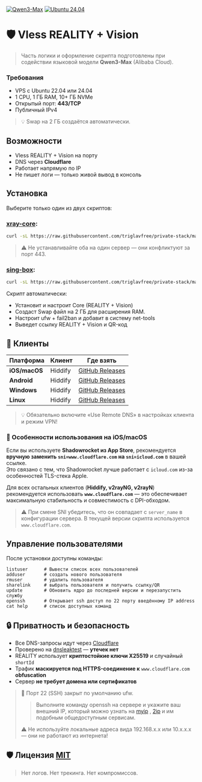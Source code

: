 [![Qwen3-Max](https://img.shields.io/badge/Qwen3--Max-Alibaba_Cloud-1976D2?logo=alibabacloud&logoColor=white)](https://qwen.ai/) [![Ubuntu 24.04](https://img.shields.io/badge/Ubuntu-24.04%20LTS-E95420?logo=ubuntu&logoColor=white)](https://releases.ubuntu.com/24.04/)

# 🛡️ Vless REALITY + Vision
> Часть логики и оформление скрипта подготовлены при содействии языковой модели **Qwen3-Max** (Alibaba Cloud).

### Требования
- VPS с Ubuntu 22.04 или 24.04
- 1 CPU, 1 ГБ RAM, 10+ ГБ NVMe
- Открытый порт: **443/TCP**
- Публичный IPv4
> 💡 Swap на 2 ГБ создаётся автоматически.

## Возможности
-  Vless REALITY + Vision на порту
-  DNS через **Cloudflare**
-  Работает напрямую по IP
-  Не пишет логи — только живой вывод в консоль

##  Установка
Выберите только один из двух скриптов:
### [xray-core](https://github.com/XTLS/Xray-core):
```bash
curl -sL https://raw.githubusercontent.com/triglavfree/private-stack/main/xray-core | bash
```
>⚠️ Не устанавливайте оба на один сервер — они конфликтуют за порт 443.

### [sing-box](https://github.com/SagerNet/sing-box):
```bash
curl -sL https://raw.githubusercontent.com/triglavfree/private-stack/main/sing-box | bash
```
Скрипт автоматически:
- Установит и настроит Core (REALITY + Vision)
- Создаст Swap файл на 2 ГБ для расширения RAM.
- Настроит ufw + fail2ban и добавит в систему net-tools
- Выведет ссылку REALITY + Vision и QR-код

## 📱 Клиенты
| Платформа     | Клиент   | Где взять                     |
|---------------|----------|-------------------------------|
| **iOS/macOS** | Hiddify  | [GitHub Releases](https://github.com/hiddify/hiddify-app/releases)|
| **Android**   | Hiddify  | [GitHub Releases](https://github.com/hiddify/hiddify-app/releases) |
| **Windows**   | Hiddify  | [GitHub Releases](https://github.com/hiddify/hiddify-app/releases) |
| **Linux**     | Hiddify  | [GitHub Releases](https://github.com/hiddify/hiddify-app/releases) |

>💡 Обязательно включите  «Use Remote DNS» в настройках клиента и режим VPN!

### 🍏 Особенности использования на iOS/macOS

Если вы используете **Shadowrocket из App Store**, рекомендуется **вручную заменить `sni=www.cloudflare.com` на `sni=icloud.com`** в вашей ссылке.  
Это связано с тем, что Shadowrocket лучше работает с `icloud.com` из-за особенностей TLS-стека Apple.

Для всех остальных клиентов (**Hiddify, v2rayNG, v2rayN**) рекомендуется использовать **`www.cloudflare.com`** — это обеспечивает максимальную стабильность и совместимость с DPI-обходом.

> ⚠️ При смене SNI убедитесь, что он совпадает с `server_name` в конфигурации сервера. В текущей версии скрипта используется `www.cloudflare.com`.


## Управление пользователями
После установки доступны команды:
```
listuser      # Вывести список всех пользователей
adduser       # создать нового пользователя
rmuser        # удалить пользователя
sharelink     # выбрать пользователя и получить ссылку/QR
update        # Обновить ядро до последней версии и перезапустить службу
openssh       # Открывает ssh доступ по 22 порту введённому IP address
cat help      # список доступных команд
```
## 🔒 Приватность и безопасность
- Все DNS-запросы идут через [Cloudflare](https://1.1.1.1/dns-query)
- Проверено на [dnsleaktest](https://www.dnsleaktest.com/) — **утечек нет**
- REALITY использует **криптостойкие ключи X25519** и случайный `shortId`
- Трафик **маскируется под HTTPS-соединение к** `www.cloudflare.com` **obfuscation**
- Сервер **не требует домена или сертификатов**
> 🔐 Порт 22 (SSH) закрыт по умолчанию ufw.
> > Выполните команду openssh на сервере и укажите ваш внешний IP, который можно узнать на [myip](https://myip.ru) , [2ip](https://2ip.ru) и им подобным общедоступным сервисам.
> 
> ⚠️ Не используйте локальные адреса вида 192.168.x.x или 10.x.x.x — они не работают из интернета!

## 🛡️ Лицензия [MIT](LICENSE)
> Нет логов. Нет трекинга. Нет компромиссов.
